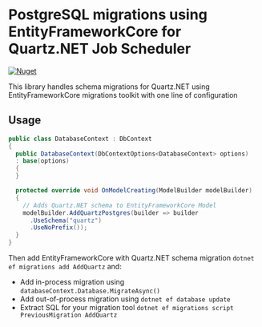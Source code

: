 # PostgreSQL migrations using EntityFrameworkCore for Quartz.NET Job Scheduler

[![Nuget](https://img.shields.io/nuget/v/AppAny.Quartz.EntityFrameworkCore.Migrations.PostgreSQL.svg)](https://www.nuget.org/packages/AppAny.Quartz.EntityFrameworkCore.Migrations.PostgreSQL)

This library handles schema migrations for Quartz.NET using EntityFrameworkCore migrations toolkit with one line of configuration

## Usage

```cs
public class DatabaseContext : DbContext
{
  public DatabaseContext(DbContextOptions<DatabaseContext> options)
  : base(options)
  {
  }

  protected override void OnModelCreating(ModelBuilder modelBuilder)
  {
    // Adds Quartz.NET schema to EntityFrameworkCore Model
    modelBuilder.AddQuartzPostgres(builder => builder
      .UseSchema("quartz")
      .UseNoPrefix());
  }
}
```

Then add EntityFrameworkCore with Quartz.NET schema migration `dotnet ef migrations add AddQuartz` and:

- Add in-process migration using `databaseContext.Database.MigrateAsync()`
- Add out-of-process migration using `dotnet ef database update`
- Extract SQL for your migration tool `dotnet ef migrations script PreviousMigration AddQuartz`
